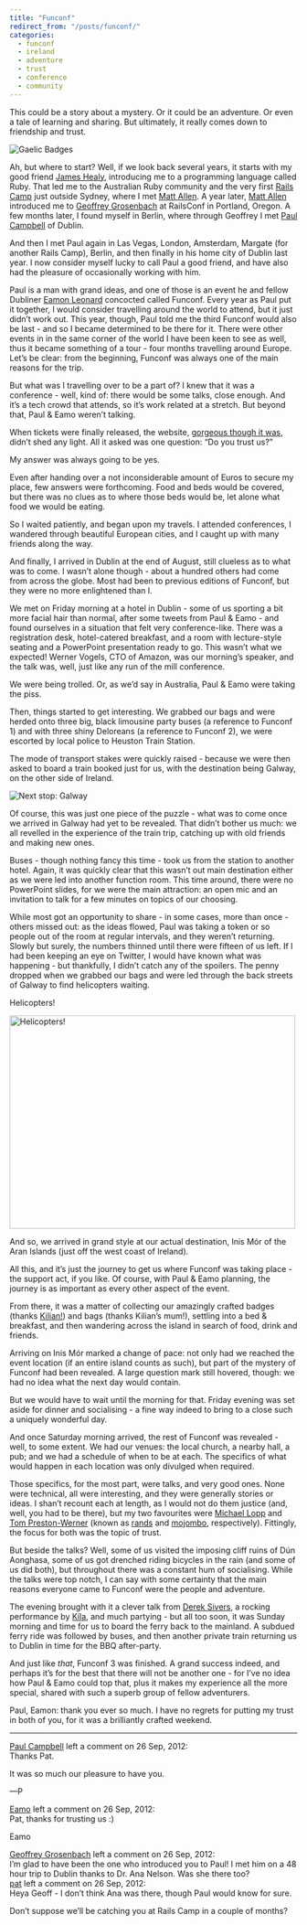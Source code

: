 ```yaml
---
title: "Funconf"
redirect_from: "/posts/funconf/"
categories:
  - funconf
  - ireland
  - adventure
  - trust
  - conference
  - community
---
```

This could be a story about a mystery. Or it could be an adventure. Or
even a tale of learning and sharing. But ultimately, it really comes
down to friendship and trust.

<img src="https://freelancing-gods.com/images/badge.jpg" alt="Gaelic Badges">

Ah, but where to start? Well, if we look back several years, it starts
with my good friend [James Healy](http://www.yob.id.au), introducing me
to a programming language called Ruby. That led me to the Australian
Ruby community and the very first [Rails Camp](http://railscamps.com)
just outside Sydney, where I met [Matt Allen](). A year later, [Matt
Allen](https://twitter.com/mattallen) introduced me to [Geoffrey
Grosenbach](https://twitter.com/topfunky) at RailsConf in Portland,
Oregon. A few months later, I found myself in Berlin, where through
Geoffrey I met [Paul Campbell](https://twitter.com/paulca) of Dublin.

And then I met Paul again in Las Vegas, London, Amsterdam, Margate (for
another Rails Camp), Berlin, and then finally in his home city of Dublin
last year. I now consider myself lucky to call Paul a good friend, and
have also had the pleasure of occasionally working with him.

Paul is a man with grand ideas, and one of those is an event he and
fellow Dubliner [Eamon Leonard](https://twitter.com/eamonleonard)
concocted called Funconf. Every year as Paul put it together, I would
consider travelling around the world to attend, but it just didn’t work
out. This year, though, Paul told me the third Funconf would also be
last - and so I became determined to be there for it. There were other
events in in the same corner of the world I have been keen to see as
well, thus it became something of a tour - four months travelling around
Europe. Let’s be clear: from the beginning, Funconf was always one of
the main reasons for the trip.

But what was I travelling over to be a part of? I knew that it was a
conference - well, kind of: there would be some talks, close enough. And
it’s a tech crowd that attends, so it’s work related at a stretch. But
beyond that, Paul & Eamo weren’t talking.

When tickets were finally released, the website, [gorgeous though it
was](http://2012.funconf.com), didn’t shed any light. All it asked was
one question: “Do you trust us?”

My answer was always going to be yes.

Even after handing over a not inconsiderable amount of Euros to secure
my place, few answers were forthcoming. Food and beds would be covered,
but there was no clues as to where those beds would be, let alone what
food we would be eating.

So I waited patiently, and began upon my travels. I attended
conferences, I wandered through beautiful European cities, and I caught
up with many friends along the way.

And finally, I arrived in Dublin at the end of August, still clueless as
to what was to come. I wasn’t alone though - about a hundred others had
come from across the globe. Most had been to previous editions of
Funconf, but they were no more enlightened than I.

We met on Friday morning at a hotel in Dublin - some of us sporting a
bit more facial hair than normal, after some tweets from Paul & Eamo -
and found ourselves in a situation that felt very conference-like. There
was a registration desk, hotel-catered breakfast, and a room with
lecture-style seating and a PowerPoint presentation ready to go. This
wasn’t what we expected! Werner Vogels, CTO of Amazon, was our morning’s
speaker, and the talk was, well, just like any run of the mill
conference.

We were being trolled. Or, as we’d say in Australia, Paul & Eamo were
taking the piss.

Then, things started to get interesting. We grabbed our bags and were
herded onto three big, black limousine party buses (a reference to
Funconf 1) and with three shiny Deloreans (a reference to Funconf 2), we
were escorted by local police to Heuston Train Station.

The mode of transport stakes were quickly raised - because we were then
asked to board a train booked just for us, with the destination being
Galway, on the other side of Ireland.

<img src="https://freelancing-gods.com/images/funconf-train.jpg" alt="Next stop: Galway" />

Of course, this was just one piece of the puzzle - what was to come once
we arrived in Galway had yet to be revealed. That didn’t bother us much:
we all revelled in the experience of the train trip, catching up with
old friends and making new ones.

Buses - though nothing fancy this time - took us from the station to
another hotel. Again, it was quickly clear that this wasn’t out main
destination either as we were led into another function room. This time
around, there were no PowerPoint slides, for we were the main
attraction: an open mic and an invitation to talk for a few minutes on
topics of our choosing.

While most got an opportunity to share - in some cases, more than once -
others missed out: as the ideas flowed, Paul was taking a token or so
people out of the room at regular intervals, and they weren’t returning.
Slowly but surely, the numbers thinned until there were fifteen of us
left. If I had been keeping an eye on Twitter, I would have known what
was happening - but thankfully, I didn’t catch any of the spoilers. The
penny dropped when we grabbed our bags and were led through the back
streets of Galway to find helicopters waiting.

Helicopters!

<a href="http://www.flickr.com/photos/freelancing_god/7901050640/" title="Helicopters!"><img src="https://farm9.staticflickr.com/8322/7901050640_2cea40127e.jpg" width="500" height="373" alt="Helicopters!"></a>

And so, we arrived in grand style at our actual destination, Inis Mór of
the Aran Islands (just off the west coast of Ireland).

All this, and it’s just the journey to get us where Funconf was taking
place - the support act, if you like. Of course, with Paul & Eamo
planning, the journey is as important as every other aspect of the
event.

From there, it was a matter of collecting our amazingly crafted badges
(thanks [Kilian!](https://twitter.com/kilmc)) and bags (thanks Kilian’s
mum!), settling into a bed & breakfast, and then wandering across the
island in search of food, drink and friends.

Arriving on Inis Mór marked a change of pace: not only had we reached
the event location (if an entire island counts as such), but part of the
mystery of Funconf had been revealed. A large question mark still
hovered, though: we had no idea what the next day would contain.

But we would have to wait until the morning for that. Friday evening was
set aside for dinner and socialising - a fine way indeed to bring to a
close such a uniquely wonderful day.

And once Saturday morning arrived, the rest of Funconf was revealed -
well, to some extent. We had our venues: the local church, a nearby
hall, a pub; and we had a schedule of when to be at each. The specifics
of what would happen in each location was only divulged when required.

Those specifics, for the most part, were talks, and very good ones. None
were technical, all were interesting, and they were generally stories or
ideas. I shan’t recount each at length, as I would not do them justice
(and, well, you had to be there), but my two favourites were [Michael
Lopp](http://www.randsinrepose.com) and [Tom
Preston-Werner](http://tom.preston-werner.com) (known as
[rands](https://twitter.com/rands) and [mojombo](https://twitter.com/mojombo),
respectively). Fittingly, the focus for both was the topic of trust.

But beside the talks? Well, some of us visited the imposing cliff ruins
of Dún Aonghasa, some of us got drenched riding bicycles in the rain
(and some of us did both), but throughout there was a constant hum of
socialising. While the talks were top notch, I can say with some
certainty that the main reasons everyone came to Funconf were the people
and adventure.

The evening brought with it a clever talk from [Derek
Sivers](http://sivers.org), a rocking performance by
[Kíla](http://www.kila.ie), and much partying - but all too soon, it was
Sunday morning and time for us to board the ferry back to the mainland.
A subdued ferry ride was followed by buses, and then another private
train returning us to Dublin in time for the BBQ after-party.

And just like *that*, Funconf 3 was finished. A grand success indeed,
and perhaps it’s for the best that there will not be another one - for
I’ve no idea how Paul & Eamo could top that, plus it makes my experience
all the more special, shared with such a superb group of fellow
adventurers.

Paul, Eamon: thank you ever so much. I have no regrets for putting my
trust in both of you, for it was a brilliantly crafted weekend.

------------------------------------------------------------------------

<div class="comments">
<div class="comment-author">
<a href="http://pabcas.com">Paul Campbell</a> left a comment on 26 Sep,
2012:</div>

<div class="comment" markdown="1">
Thanks Pat.

It was so much our pleasure to have you.

—P

</div>
<div class="comment-author">
<a href="http://eamo.net">Eamo</a> left a comment on 26 Sep, 2012:</div>

<div class="comment" markdown="1">
Pat, thanks for trusting us :)

Eamo

</div>
<div class="comment-author">
<a href="https://peepcode.com">Geoffrey Grosenbach</a> left a comment on
26 Sep, 2012:</div>

<div class="comment" markdown="1">
I’m glad to have been the one who introduced you to Paul! I met him on a
48 hour trip to Dublin thanks to Dr. Ana Nelson. Was she there too?

</div>
<div class="comment-author">
<a href="http://freelancing-gods.com">pat</a> left a comment on 26 Sep,
2012:</div>

<div class="comment" markdown="1">
Heya Geoff - I don’t think Ana was there, though Paul would know for
sure.

Don’t suppose we’ll be catching you at Rails Camp in a couple of months?

</div>
</div>


